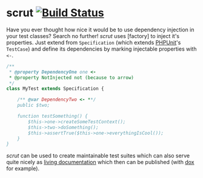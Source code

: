# scrut [![Build Status](https://travis-ci.org/watoki/scrut.png?branch=master)](https://travis-ci.org/watoki/scrut)

Have you ever thought how nice it would be to use dependency injection in your test classes? Search no further!
*scrut* uses [factory] to inject it's properties. Just extend from `Specification` (which extends [PHPUnit]'s `TestCase`)
and define its dependencies by marking injectable properties with `<-`.

```php
/**
 * @property DependencyOne one <-
 * @property NotInjected not (because to arrow)
 */
class MyTest extends Specification {

    /** @var DependencyTwo <- **/
    public $two;

    function testSomething() {
        $this->one->createSomeTestContext();
        $this->two->doSomething();
        $this->assertTrue($this->one->everythingIsCool());
    }
}
```

*scrut* can be used to create maintainable test suites which can also serve quite nicely as [living documentation][sbe]
which then can be published (with [dox] for example).

[PHPUnit]: http://phpunit.de
[sbe]: http://specificationbyexample.com/key_ideas.html
[dox]: http://dox.rtens.org
